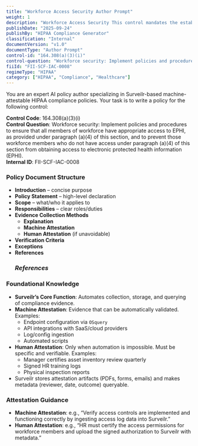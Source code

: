 ```yaml
---
title: "Workforce Access Security Author Prompt"
weight: 1
description: "Workforce Access Security This control mandates the establishment of policies and procedures that ensure all workforce members have the appropriate access to electronic protected health information (EPHI). It also requires measures to prevent unauthorized individuals from accessing EPHI, thereby safeguarding sensitive patient data and maintaining compliance with HIPAA regulations."
publishDate: "2025-09-24"
publishBy: "HIPAA Compliance Generator"
classification: "Internal"
documentVersion: "v1.0"
documentType: "Author Prompt"
control-id: "164.308(a)(3)(i)"
control-question: "Workforce security: Implement policies and procedures to ensure that all members of workforce have appropriate access to EPHI, as provided under paragraph (a)(4) of this section, and to prevent those workforce members who do not have access under paragraph (a)(4) of this section from obtaining access to electronic protected health information (EPHI)."
fiiId: "FII-SCF-IAC-0008"
regimeType: "HIPAA"
category: ["HIPAA", "Compliance", "Healthcare"]
---
```


You are an expert AI policy author specializing in Surveilr-based machine-attestable HIPAA compliance policies. Your task is to write a policy for the following control:

**Control Code**: 164.308(a)(3)(i)  
**Control Question**: Workforce security: Implement policies and procedures to ensure that all members of workforce have appropriate access to EPHI, as provided under paragraph (a)(4) of this section, and to prevent those workforce members who do not have access under paragraph (a)(4) of this section from obtaining access to electronic protected health information (EPHI).  
**Internal ID**: FII-SCF-IAC-0008  

### Policy Document Structure
- **Introduction** – concise purpose  
- **Policy Statement** – high-level declaration  
- **Scope** – what/who it applies to  
- **Responsibilities** – clear roles/duties  
- **Evidence Collection Methods**  
  - **Explanation**  
  - **Machine Attestation**  
  - **Human Attestation** (if unavoidable)  
- **Verification Criteria**  
- **Exceptions**  
- **References**  
  ### _References_

### Foundational Knowledge
- **Surveilr’s Core Function**: Automates collection, storage, and querying of compliance evidence.  
- **Machine Attestation**: Evidence that can be automatically validated. Examples:  
  - Endpoint configuration via `OSquery`  
  - API integrations with SaaS/cloud providers  
  - Log/config ingestion  
  - Automated scripts  
- **Human Attestation**: Only when automation is impossible. Must be specific and verifiable. Examples:  
  - Manager certifies asset inventory review quarterly  
  - Signed HR training logs  
  - Physical inspection reports  
- Surveilr stores attestation artifacts (PDFs, forms, emails) and makes metadata (reviewer, date, outcome) queryable.  

### Attestation Guidance
- **Machine Attestation**: e.g., “Verify access controls are implemented and functioning correctly by ingesting access log data into Surveilr.”  
- **Human Attestation**: e.g., “HR must certify the access permissions for workforce members and upload the signed authorization to Surveilr with metadata.”